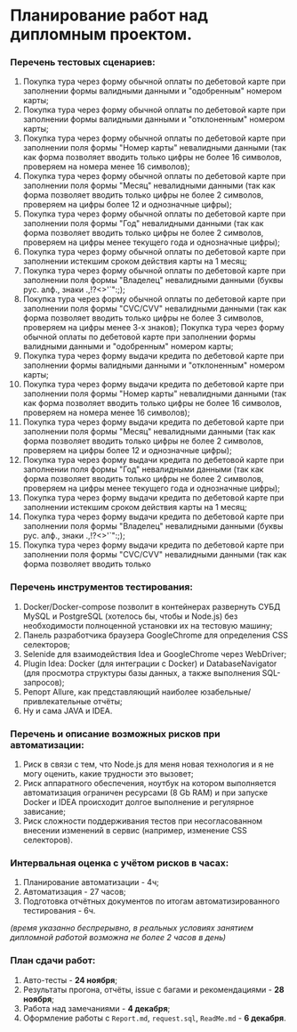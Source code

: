# Планирование работ над дипломным проектом.

### Перечень тестовых сценариев:
1. Покупка тура через форму обычной оплаты по дебетовой карте при заполнении формы валидными данными и "одобренным" номером карты;
2. Покупка тура через форму обычной оплаты по дебетовой карте при заполнении формы валидными данными и "отклоненным" номером карты;
3. Покупка тура через форму обычной оплаты по дебетовой карте при заполнении поля формы "Номер карты" невалидными данными (так как форма позволяет вводить только цифры не более 16 символов, проверяем на номера менее 16 символов);
4. Покупка тура через форму обычной оплаты по дебетовой карте при заполнении поля формы "Месяц" невалидными данными (так как форма позволяет вводить только цифры не более 2 символов, проверяем на цифры более 12 и однозначные цифры);
5. Покупка тура через форму обычной оплаты по дебетовой карте при заполнении поля формы "Год" невалидными данными (так как форма позволяет вводить только цифры не более 2 символов, проверяем на цифры менее текущего года и однозначные цифры);
6. Покупка тура через форму обычной оплаты по дебетовой карте при заполнении истекшим сроком действия карты на 1 месяц;
7. Покупка тура через форму обычной оплаты по дебетовой карте при заполнении поля формы "Владелец" невалидными данными (буквы рус. алф., знаки .,!?<>'`":;);
8. Покупка тура через форму обычной оплаты по дебетовой карте при заполнении поля формы "CVС/CVV" невалидными данными (так как форма позволяет вводить только цифры не более 3 символов, проверяем на цифры менее 3-х знаков); Покупка тура через форму обычной оплаты по дебетовой карте при заполнении формы валидными данными и "одобренным" номером карты;
9. Покупка тура через форму выдачи кредита по дебетовой карте при заполнении формы валидными данными и "отклоненным" номером карты;
10. Покупка тура через форму выдачи кредита по дебетовой карте при заполнении поля формы "Номер карты" невалидными данными (так как форма позволяет вводить только цифры не более 16 символов, проверяем на номера менее 16 символов);
11. Покупка тура через форму выдачи кредита по дебетовой карте при заполнении поля формы "Месяц" невалидными данными (так как форма позволяет вводить только цифры не более 2 символов, проверяем на цифры более 12 и однозначные цифры);
12. Покупка тура через форму выдачи кредита по дебетовой карте при заполнении поля формы "Год" невалидными данными (так как форма позволяет вводить только цифры не более 2 символов, проверяем на цифры менее текущего года и однозначные цифры);
13. Покупка тура через форму выдачи кредита по дебетовой карте при заполнении истекшим сроком действия карты на 1 месяц;
14. Покупка тура через форму выдачи кредита по дебетовой карте при заполнении поля формы "Владелец" невалидными данными (буквы рус. алф., знаки .,!?<>'`":;);
15. Покупка тура через форму выдачи кредита по дебетовой карте при заполнении поля формы "CVС/CVV" невалидными данными (так как форма позволяет вводить только

### Перечень инструментов тестирования:
1. Docker/Docker-compose позволит в контейнерах развернуть СУБД MySQL и PostgreSQL (хотелось бы, чтобы и Node.js) без необходимости полноценной установки их на тестовую машину;
2. Панель разработчика браузера GoogleChrome для определения CSS селекторов;
3. Selenide для взаимодействия Idea и GoogleChrome через WebDriver;
4. Plugin Idea: Docker (для интеграции с Docker) и DatabaseNavigator (для просмотра структуры базы данных,  а также выполнения SQL-запросов);
5. Репорт Allure, как представляющий наиболее юзабельные/привлекательные отчёты;
6. Ну и сама JAVA и IDEA.

### Перечень и описание возможных рисков при автоматизации:
1. Риск в связи с тем, что Node.js для меня новая технология и я не могу оценить, какие трудности это вызовет;
2. Риск аппаратного обеспечения, ноутбук на котором выполняется автоматизация ограничен ресурсами (8 Gb RAM) и при запуске Docker и IDEA происходит долгое выполнение и регулярное зависание;
3. Риск сложности поддерживания тестов при несогласованном внесении изменений в сервис (например, изменение CSS селекторов).

### Интервальная оценка с учётом рисков в часах:
1. Планирование автоматизации - 4ч;
2. Автоматизация - 27 часов;
3. Подготовка отчётных документов по итогам автоматизированного тестирования - 6ч.

*(время указанно беспрерывно, в реальных условиях занятием дипломной работой возможна не более 2 часов в день)*

### План сдачи работ:
1. Авто-тесты - **24 ноября**;
2. Результаты прогона, отчёты, issue с багами и рекомендациями - **28 ноября**;
3. Работа над замечаниями - **4 декабря**;
4. Оформление работы с `Report.md`, `request.sql`, `ReadMe.md` - **6 декабря**.
